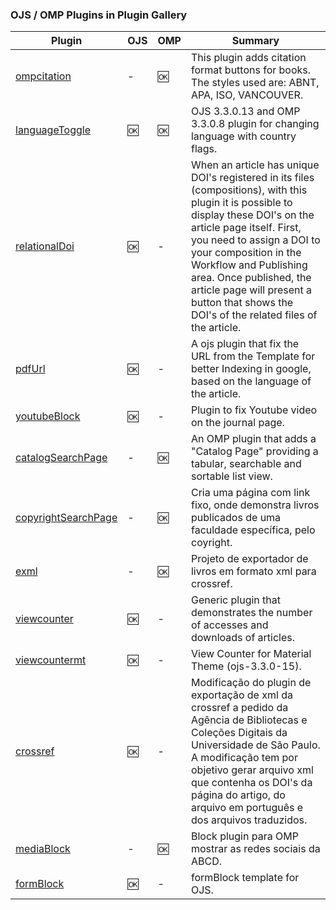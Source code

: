 ### OJS / OMP Plugins in Plugin Gallery
Plugin|OJS|OMP|Summary
|---|---|---|---
|[ompcitation ](https://github.com/danielsf93/ompcitation)|-|:ok:|This plugin adds citation format buttons for books. The styles used are: ABNT, APA, ISO, VANCOUVER.
|[languageToggle](https://github.com/danielsf93/languageToggle)|:ok:|:ok:|OJS 3.3.0.13 and OMP 3.3.0.8 plugin for changing language with country flags.
|[relationalDoi](https://github.com/danielsf93/relationalDoi)|:ok:|-|When an article has unique DOI's registered in its files (compositions), with this plugin it is possible to display these DOI's on the article page itself. First, you need to assign a DOI to your composition in the Workflow and Publishing area. Once published, the article page will present a button that shows the DOI's of the related files of the article.
|[pdfUrl](https://github.com/danielsf93/pdfUrl)|:ok:|-|A ojs plugin that fix the URL from the Template for better Indexing in google, based on the language of the article.
|[youtubeBlock](https://github.com/danielsf93/youtubeBlock)|:ok:|-|Plugin to fix Youtube video on the journal page.
|[catalogSearchPage](https://github.com/danielsf93/catalogSearchPage)|-|:ok:|An OMP plugin that adds a "Catalog Page" providing a tabular, searchable and sortable list view.
|[copyrightSearchPage](https://github.com/danielsf93/copyrightSearchPage)|-|:ok:|Cria uma página com link fixo, onde demonstra livros publicados de uma faculdade específica, pelo coyright.
|[exml](https://github.com/danielsf93/exml)|-|:ok:|Projeto de exportador de livros em formato xml para crossref.
|[viewcounter](https://github.com/danielsf93/viewcounter)|:ok:|-|Generic plugin that demonstrates the number of accesses and downloads of articles.
|[viewcountermt](https://github.com/danielsf93/viewcountermt)|:ok:|-|View Counter for Material Theme (ojs-3.3.0-15).
|[crossref](https://github.com/danielsf93/crossref)|:ok:|-|Modificação do plugin de exportação de xml da crossref a pedido da Agência de Bibliotecas e Coleções Digitais da Universidade de São Paulo. A modificação tem por objetivo gerar arquivo xml que contenha os DOI's da página do artigo, do arquivo em português e dos arquivos traduzidos.
|[mediaBlock](https://github.com/danielsf93/mediaBlock)|-|:ok:|Block plugin para OMP mostrar as redes sociais da ABCD.
|[formBlock](https://github.com/danielsf93/formBlock)|:ok:|-|formBlock template for OJS.
